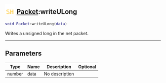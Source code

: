 ## <img src="../../.gitbook/assets/shared.png" width="32" height="32" /> [Packet](../packet/README.md):writeULong

```lua
void Packet:writeULong(data)
```

Writes a unsigned long in the net packet.

------
## Parameters

| Type   | Name | Description | Optional |
| ------ | ---- | ----------- | -------: |
| number | data | No description |  |

